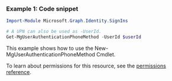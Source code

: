 ### Example 1: Code snippet

```powershellImport-Module Microsoft.Graph.Identity.SignIns

# A UPN can also be used as -UserId.
Get-MgUserAuthenticationPhoneMethod -UserId $userId
```
This example shows how to use the New-MgUserAuthenticationPhoneMethod Cmdlet.
To learn about permissions for this resource, see the [permissions reference](/graph/permissions-reference).

